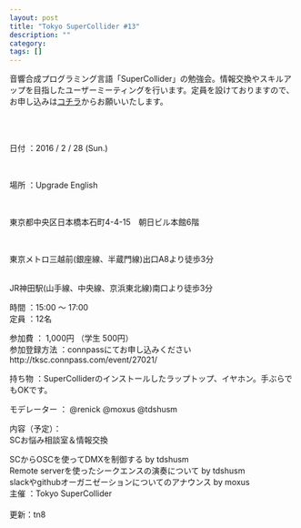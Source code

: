 ```yaml
---
layout: post
title: "Tokyo SuperCollider #13"
description: ""
category: 
tags: []
---
```

 

<div class="group_inner clearfix" id="editor_area"><p>音響合成プログラミング言語「SuperCollider」の勉強会。情報交換やスキルアップを目指したユーザーミーティングを行います。定員を設けておりますので、お申し込みは<a href="http://tksc.connpass.com/event/27021/">コチラ</a>からお願いいたします。</p>
<br />
<br />
<p>日付 ：2016 / 2 / 28 (Sun.)</p><br />
<p>場所 ：Upgrade English</p>
<br />
<p>東京都中央区日本橋本石町4-4-15　朝日ビル本館6階</p>
<br />
<p>東京メトロ三越前(銀座線、半蔵門線)出口A8より徒歩3分</p><br />
JR神田駅(山手線、中央線、京浜東北線)南口より徒歩3分<br />
<p>時間 ：15:00 〜 17:00<br />定員 ：12名<br /></p>
<p>参加費 ： 1,000円 （学生 500円）<br />参加登録方法 ：connpassにてお申し込みください http://tksc.connpass.com/event/27021/<a href="http://tksc.connpass.com/event/27021/" rel="nofollow"></a><br /></p>
<p>持ち物 ：SuperColliderのインストールしたラップトップ、イヤホン。手ぶらでもOKです。<br /></p>
<p>モデレーター ： @renick @moxus @tdshusm<br /></p>
<p>内容（予定）： <br />SCお悩み相談室＆情報交換<br /></p>
<p>SCからOSCを使ってDMXを制御する by tdshusm<br />Remote serverを使ったシークエンスの演奏について by tdshusm<br />slackやgithubオーガニゼーションについてのアナウンス by moxus<br />主催 ：Tokyo SuperCollider<br /><br />更新：tn8</p></div>
